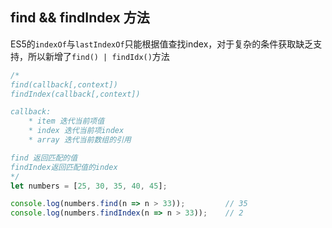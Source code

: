 
## find && findIndex 方法
ES5的`indexOf`与`lastIndexOf`只能根据值查找index，对于复杂的条件获取缺乏支持，所以新增了`find() | findIdx()`方法
```js
/*
find(callback[,context])
findIndex(callback[,context])

callback:
    * item 迭代当前项值
    * index 迭代当前项index
    * array 迭代当前数组的引用

find 返回匹配的值
findIndex返回匹配值的index
*/
let numbers = [25, 30, 35, 40, 45];

console.log(numbers.find(n => n > 33));         // 35
console.log(numbers.findIndex(n => n > 33));    // 2

```